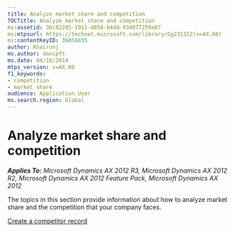 ```yaml
---
title: Analyze market share and competition
TOCTitle: Analyze market share and competition
ms:assetid: 3bc82285-1911-4858-b449-934077250a87
ms:mtpsurl: https://technet.microsoft.com/library/Gg231152(v=AX.60)
ms:contentKeyID: 36056655
author: Khairunj
ms.author: daxcpft
ms.date: 04/18/2014
mtps_version: v=AX.60
f1_keywords:
- competition
- market share
audience: Application User
ms.search.region: Global
---
```


# Analyze market share and competition 


_**Applies To:** Microsoft Dynamics AX 2012 R3, Microsoft Dynamics AX 2012 R2, Microsoft Dynamics AX 2012 Feature Pack, Microsoft Dynamics AX 2012_

The topics in this section provide information about how to analyze market share and the competition that your company faces.

[Create a competitor record](create-a-competitor-record.md)

  


